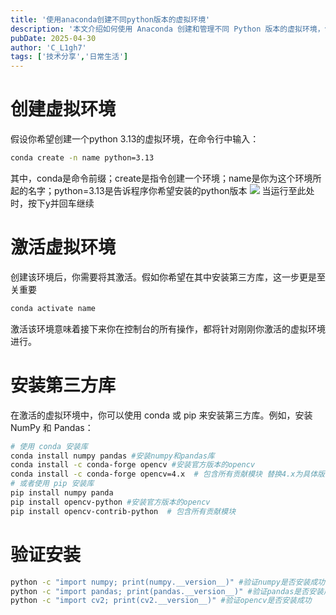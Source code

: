 ```yaml
---
title: '使用anaconda创建不同python版本的虚拟环境'
description: '本文介绍如何使用 Anaconda 创建和管理不同 Python 版本的虚拟环境，包括环境的创建、激活、第三方库的安装及验证方法，帮助用户高效进行 Python 开发与测试。'
pubDate: 2025-04-30
author: 'C_L1gh7'
tags: ['技术分享','日常生活']
---
```

# 创建虚拟环境
假设你希望创建一个python 3.13的虚拟环境，在命令行中输入：

```bash
conda create -n name python=3.13
```
其中，conda是命令前缀；create是指令创建一个环境；name是你为这个环境所起的名字；python=3.13是告诉程序你希望安装的python版本
![](./pictures/posts/conda-env/6240fed7fd5049c7ba6ccabd5cce97c3.png)
当运行至此处时，按下y并回车继续
# 激活虚拟环境
创建该环境后，你需要将其激活。假如你希望在其中安装第三方库，这一步更是至关重要

```bash
conda activate name
```
激活该环境意味着接下来你在控制台的所有操作，都将针对刚刚你激活的虚拟环境进行。
# 安装第三方库
在激活的虚拟环境中，你可以使用 conda 或 pip 来安装第三方库。例如，安装 NumPy 和 Pandas：

```bash
# 使用 conda 安装库
conda install numpy pandas #安装numpy和pandas库
conda install -c conda-forge opencv #安装官方版本的opencv
conda install -c conda-forge opencv=4.x  # 包含所有贡献模块 替换4.x为具体版本号
# 或者使用 pip 安装库
pip install numpy panda
pip install opencv-python #安装官方版本的opencv
pip install opencv-contrib-python  # 包含所有贡献模块
```
# 验证安装

```bash
python -c "import numpy; print(numpy.__version__)" #验证numpy是否安装成功
python -c "import pandas; print(pandas.__version__)" #验证pandas是否安装成功
python -c "import cv2; print(cv2.__version__)" #验证opencv是否安装成功
```

